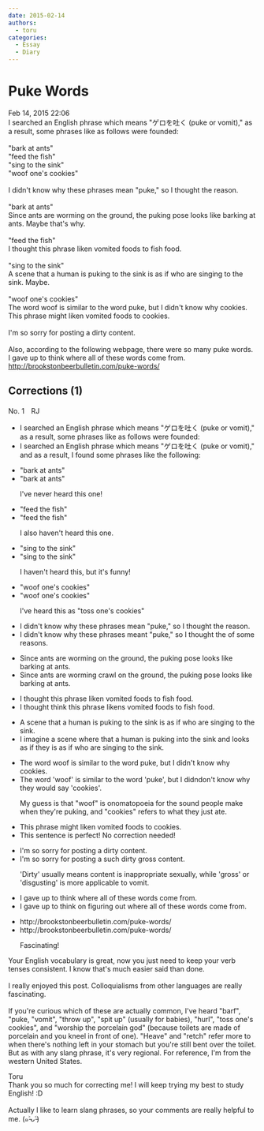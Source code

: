 ```yaml
---
date: 2015-02-14
authors:
  - toru
categories:
  - Essay
  - Diary
---
```


<h1 id="subject_show">Puke Words</h1>
<div class="date">Feb 14, 2015 22:06</div>
<div id="post"><div id="body_show_ori">
I searched an English phrase which means "ゲロを吐く (puke or vomit)," as a result, some phrases like as follows were founded:<br/><br/>"bark at ants"<br/>"feed the fish"<br/>"sing to the sink"<br/>"woof one's cookies"<br/><br/>I didn't know why these phrases mean "puke," so I thought the reason.<br/><br/>"bark at ants"<br/>Since ants are worming on the ground, the puking pose looks like barking at ants. Maybe that's why.<br/><br/>"feed the fish"<br/>I thought this phrase liken vomited foods to fish food.<br/><br/>"sing to the sink"<br/>A scene that a human is puking to the sink is as if who are singing to the sink. Maybe.<br/><br/>"woof one's cookies"<br/>The word woof is similar to the word puke, but I didn't know why cookies. This phrase might liken vomited foods to cookies.<br/><br/> I'm so sorry for posting a dirty content.<br/><br/>Also, according to the following webpage, there were so many puke words. I gave up to think where all of these words come from.<br/><a href="http://brookstonbeerbulletin.com/puke-words/" target="_blank">http://brookstonbeerbulletin.com/puke-words/</a>
</div></div>

<!-- more -->


## Corrections (1)
<div id="block"><div class="first_name"> No. 1　<span class="just_name">RJ</span></div><div id="block2">
<ul class="correction_field">
<li class="incorrect">I searched an English phrase which means "ゲロを吐く (puke or vomit)," as a result, some phrases like as follows were founded:</li>
<li class="corrected correct">
I searched an English phrase which means "ゲロを吐く (puke or vomit)," and as a result, <span class="f_blue">I found some phrases like the following</span>:
</li>
</ul>
<ul class="correction_field">
<li class="incorrect">"bark at ants"</li>
<li class="corrected correct">
"bark at ants"
<p class="correction_comment">I've never heard this one!</p>
</li>
</ul>
<ul class="correction_field">
<li class="incorrect">"feed the fish"</li>
<li class="corrected correct">
"feed the fish"
<p class="correction_comment">I also haven't heard this one.</p>
</li>
</ul>
<ul class="correction_field">
<li class="incorrect">"sing to the sink"</li>
<li class="corrected correct">
"sing to the sink"
<p class="correction_comment">I haven't heard this, but it's funny!</p>
</li>
</ul>
<ul class="correction_field">
<li class="incorrect">"woof one's cookies"</li>
<li class="corrected correct">
"woof one's cookies"
<p class="correction_comment">I've heard this as "toss one's cookies"</p>
</li>
</ul>
<ul class="correction_field">
<li class="incorrect">I didn't know why these phrases mean "puke," so I thought the reason.</li>
<li class="corrected correct">
I didn't know why these phrases meant "puke," so I thought <span class="sline"><span class="f_gray">the </span></span><span class="f_gray">of some </span>reason<span class="f_blue">s</span>.
</li>
</ul>
<ul class="correction_field">
<li class="incorrect">Since ants are worming on the ground, the puking pose looks like barking at ants.</li>
<li class="corrected correct">
Since ants <span class="sline"><span class="f_gray">are worming</span></span> <span class="f_blue">crawl </span>on the ground, the puking pose looks like barking at ants.
</li>
</ul>
<ul class="correction_field">
<li class="incorrect">I thought this phrase liken vomited foods to fish food.</li>
<li class="corrected correct">
I <span class="f_gray"><span class="sline">thought </span></span><span class="f_blue">think </span>this phrase liken<span class="f_blue">s</span> vomit<span class="sline"><span class="f_gray">ed foods</span></span> to fish food.
</li>
</ul>
<ul class="correction_field">
<li class="incorrect">A scene that a human is puking to the sink is as if who are singing to the sink.</li>
<li class="corrected correct">
<span class="f_blue">I imagine </span>a scene <span class="f_blue">where</span> <span class="sline"><span class="f_gray">that</span></span> a human is puking <span class="f_blue">in</span>to the sink <span class="f_blue">and looks as if they</span> <span class="sline"><span class="f_gray">is as if who </span></span>are singing to the sink.
</li>
</ul>
<ul class="correction_field">
<li class="incorrect">The word woof is similar to the word puke, but I didn't know why cookies.</li>
<li class="corrected correct">
The word <span class="f_blue">'</span>woof<span class="f_blue">'</span> is similar to the word <span class="f_blue">'</span>puke<span class="f_blue">'</span>, but I <span class="sline"><span class="f_gray">didn</span></span><span class="f_blue">don</span>'t know why <span class="f_blue">they would say '</span>cookies<span class="f_blue">'</span>.
<p class="correction_comment">My guess is that "woof" is onomatopoeia for the sound people make when they're puking, and "cookies" refers to what they just ate.</p>
</li>
</ul>
<ul class="correction_field">
<li class="incorrect">This phrase might liken vomited foods to cookies.</li>
<li class="corrected perfect">This sentence is perfect! No correction needed!</li>
</ul>
<ul class="correction_field">
<li class="incorrect">I'm so sorry for posting a dirty content.</li>
<li class="corrected correct">
I'm so sorry for posting<span class="sline"><span class="f_gray"> a</span></span> such <span class="sline"><span class="f_gray">dirty </span></span><span class="f_blue">gross </span>content.
<p class="correction_comment">'Dirty' usually means content is inappropriate sexually, while 'gross' or 'disgusting' is more applicable to vomit.</p>
</li>
</ul>
<ul class="correction_field">
<li class="incorrect">I gave up to think where all of these words come from.</li>
<li class="corrected correct">
I gave up<span class="f_gray"><span class="sline"> to think</span></span> <span class="f_blue">on figuring out </span>where all of these words come from.
</li>
</ul>
<ul class="correction_field">
<li class="incorrect">http://brookstonbeerbulletin.com/puke-words/</li>
<li class="corrected correct">
http://brookstonbeerbulletin.com/puke-words/
<p class="correction_comment">Fascinating!</p>
</li>
</ul>
<p class="comment_small">
 Your English vocabulary is great, now you just need to keep your verb tenses consistent. I know that's much easier said than done.
 <br/>
 <br/>
 I really enjoyed this post. Colloquialisms from other languages are really fascinating.
 <br/>
 <br/>
 If you're curious which of these are actually common, I've heard "barf", "puke, "vomit", "throw up", "spit up" (usually for babies), "hurl", "toss one's cookies", and  "worship the porcelain god" (because toilets are made of porcelain and you kneel in front of one). "Heave" and "retch" refer more to when there's nothing left in your stomach but you're still bent over the toilet.
 <br/>
 But as with any slang phrase, it's very regional. For reference, I'm from the western United States.
</p>

</div><div class="name"><span class="just_name">Toru</span><br>
Thank you so much for correcting me! I will keep trying my best to study English! :D<br/><br/>Actually I like to learn slang phrases, so your comments are really helpful to me. (๑˃̵ᴗ˂̵)<br/>
</div>
</div>
